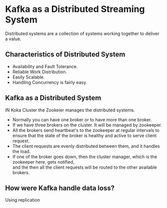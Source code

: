 #  Kafka as a Distributed Streaming System

Distributed systems are a collection of systems working together to deliver a value.

## Characteristics of Distributed System
- Availability and Fault Tolerance.
- Reliable Work Distribution.
- Easily Scalable.
- Handling Concurrency is fairly easy.

## Kafka as a Distributed System
IN Koka Cluster the Zookeier manages the distributed systems.

- Normally you can have one broker or to have more than one broker.
- If we have three brokers on the cluster. It will be managed by zookeeper.
- All the brokers send heartbeat's to the zookeeper at regular intervals to ensure that the state of the
  broker is healthy and active to serve client request.
- The client requests are evenly distributed between them, and it handles the load.
- If one of the broker goes down, then the cluster manager, which is the zookeeper here, gets notified,  
  and the then all the client requests will be routed to the other available brokers.

## How were Kafka handle data loss?

Using replication